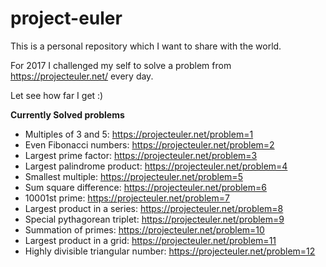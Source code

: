 # project-euler

This is a personal repository which I want to share with the world.

For 2017 I challenged my self to solve a problem from https://projecteuler.net/ every day.

Let see how far I get :)

**Currently Solved problems**
* Multiples of 3 and 5: https://projecteuler.net/problem=1
* Even Fibonacci numbers: https://projecteuler.net/problem=2
* Largest prime factor: https://projecteuler.net/problem=3
* Largest palindrome product: https://projecteuler.net/problem=4
* Smallest multiple: https://projecteuler.net/problem=5
* Sum square difference: https://projecteuler.net/problem=6
* 10001st prime: https://projecteuler.net/problem=7
* Largest product in a series: https://projecteuler.net/problem=8
* Special pythagorean triplet: https://projecteuler.net/problem=9
* Summation of primes: https://projecteuler.net/problem=10
* Largest product in a grid: https://projecteuler.net/problem=11
* Highly divisible triangular number: https://projecteuler.net/problem=12

